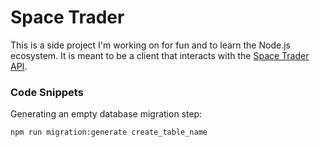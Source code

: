 # Space Trader

This is a side project I'm working on for fun and to learn the Node.js ecosystem. It is meant to be a client that interacts with the [Space Trader API](https://spacetraders.io/).

### Code Snippets

Generating an empty database migration step:

```bash
npm run migration:generate create_table_name
```

